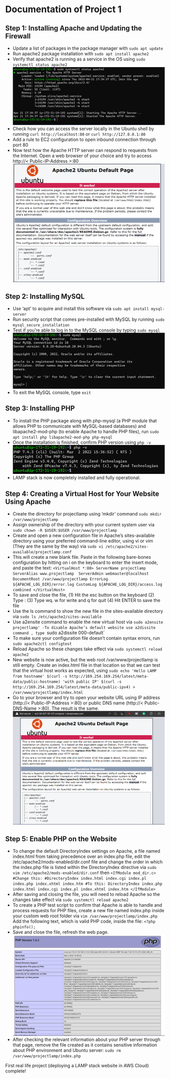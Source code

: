 # Documentation of Project 1
## Step 1: Installing Apache and Updating the Firewall

- Update a list of packages in the package manager with `sudo apt update`
- Run apache2 package installation with `sudo apt install apache2`
- Verify that apache2 is running as a service in the OS using `sudo systemctl status apache2`
![apache-status-running](./images/apache-status-running.PNG)
- Check how you can access the server locally in the Ubuntu shell by running `curl http://localhost:80` or `curl http://127.0.0.1:80`
-  Add a rule to EC2 configuration to open inbound connection through port 80
- Now test how the Apache HTTP server can respond to requests from the Internet. Open a web browser of your choice and try to access
http://< Public-IP-Address >:80
![apache-server-installed](./images/apache-server-installed.PNG)

## Step 2: Installing MySQL
- Use ‘apt’ to acquire and install this software via `sudo apt install mysql-server`
- Run security script that comes pre-installed with MySQL by running `sudo mysql_secure_installation`
- Test if you’re able to log in to the MySQL console by typing `sudo mysql`
![mysql-status](./images/mysql-status.PNG)
- To exit the MySQL console, type `exit`

## Step 3: Installing PHP
- To install the PHP package along with php-mysql (a PHP module that allows PHP to communicate with MySQL-based databases) and libapache2-mod-php (to enable Apache to handle PHP files), run `sudo apt install php libapache2-mod-php php-mysql`
- Once the installation is finished, confirm PHP version using `php -v`
![php-status](./images/php-status.PNG)
- LAMP stack is now completely installed and fully operational.

## Step 4: Creating a Virtual Host for Your Website Using Apache
- Create the directory for projectlamp using ‘mkdir’ command `sudo mkdir /var/www/projectlamp`
- Assign ownership of the directory with your current system user via `sudo chown -R $USER:$USER /var/www/projectlamp`
- Create and open a new configuration file in Apache’s sites-available directory using your preferred command-line editor, using vi or vim (They are the same by the way) via `sudo vi /etc/apache2/sites-available/projectlamp.conf`
- This will create a new blank file. Paste in the following bare-bones configuration by hitting on i on the keyboard to enter the insert mode, and paste the text:
`<VirtualHost *:80>
    ServerName projectlamp
    ServerAlias www.projectlamp 
    ServerAdmin webmaster@localhost
    DocumentRoot /var/www/projectlamp
    ErrorLog ${APACHE_LOG_DIR}/error.log
    CustomLog ${APACHE_LOG_DIR}/access.log combined
</VirtualHost>`
- To save and close the file, (1) Hit the esc button on the keyboard (2) Type : (3) Type wq. w for write and q for quit (4) Hit ENTER to save the file
- Use the ls command to show the new file in the sites-available directory via `sudo ls /etc/apache2/sites-available`
- Use a2ensite command to enable the new virtual host via `sudo a2ensite projectlamp'
-To disable Apache’s default website use a2dissite command , type `sudo a2dissite 000-default`
- To make sure your configuration file doesn’t contain syntax errors, run `sudo apache2ctl configtest`
- Reload Apache so these changes take effect via `sudo systemctl reload apache2`
- New website is now active, but the web root /var/www/projectlamp is still empty. Create an index.html file in that location so that we can test that the virtual host works as expected, using `sudo echo 'Hello LAMP from hostname' $(curl -s http://169.254.169.254/latest/meta-data/public-hostname) 'with public IP' $(curl -s http://169.254.169.254/latest/meta-data/public-ipv4) > /var/www/projectlamp/index.html`
- Go to your browser and try to open your website URL using IP address (http://< Public-IP-Address >:80) or public DNS name (http://< Public-DNS-Name >:80). The result is the same.
![apache-website-default-page](./images/apache-website-default-page.PNG)

## Step 5: Enable PHP on the Website
- To change the default DirectoryIndex settings on Apache, a file named index.html from taking precedence over an index.php file, edit the /etc/apache2/mods-enabled/dir.conf file and change the order in which the index.php file is listed within the DirectoryIndex directive via `sudo vim /etc/apache2/mods-enabled/dir.conf` then
`<IfModule mod_dir.c>
        #Change this:
        #DirectoryIndex index.html index.cgi index.pl index.php index.xhtml index.htm
        #To this:
        DirectoryIndex index.php index.html index.cgi index.pl index.xhtml index.htm
</IfModule>`
- After saving and closing the file, you will need to reload Apache so the changes take effect via `sudo systemctl reload apache2`
- To create a PHP test script to confirm that Apache is able to handle and process requests for PHP files, create a new file named index.php inside your custom web root folder via `vim /var/www/projectlamp/index.php`
Add the following text, which is valid PHP code, inside the file:
`<?php
phpinfo();`
- Save and close the file, refresh the web page.
![php-enabled](./images/php-enabled.PNG)
- After checking the relevant information about your PHP server through that page, remove the file created as it contains sensitive information about PHP environment and Ubuntu server: `sudo rm /var/www/projectlamp/index.php`

First real life project (deploying a LAMP stack website in AWS Cloud) complete!